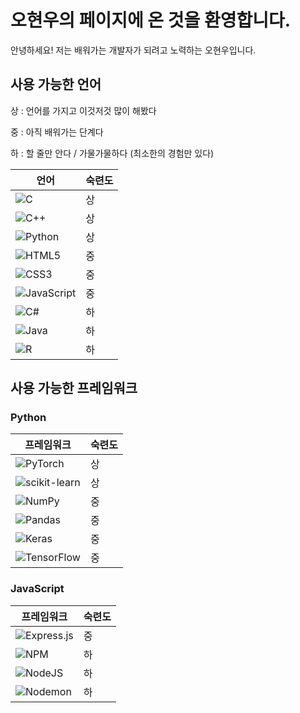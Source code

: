 # 오현우의 페이지에 온 것을 환영합니다.

안녕하세요! 저는 배워가는 개발자가 되려고 노력하는 오현우입니다.

## 사용 가능한 언어

상 : 언어를 가지고 이것저것 많이 해봤다

중 : 아직 배워가는 단계다

하 : 할 줄만 안다 / 가물가물하다 (최소한의 경험만 있다)

| 언어                                                                                                                         | 숙련도 |
| ---------------------------------------------------------------------------------------------------------------------------- | ------ |
| ![C](https://img.shields.io/badge/c-%2300599C.svg?style=for-the-badge&logo=c&logoColor=white)                                | 상     |
| ![C++](https://img.shields.io/badge/c++-%2300599C.svg?style=for-the-badge&logo=c%2B%2B&logoColor=white)                      | 상     |
| ![Python](https://img.shields.io/badge/python-3670A0?style=for-the-badge&logo=python&logoColor=ffdd54)                       | 상     |
| ![HTML5](https://img.shields.io/badge/html5-%23E34F26.svg?style=for-the-badge&logo=html5&logoColor=white)                    | 중     |
| ![CSS3](https://img.shields.io/badge/css3-%231572B6.svg?style=for-the-badge&logo=css3&logoColor=white)                       | 중     |
| ![JavaScript](https://img.shields.io/badge/javascript-%23323330.svg?style=for-the-badge&logo=javascript&logoColor=%23F7DF1E) | 중     |
| ![C#](https://img.shields.io/badge/c%23-%23239120.svg?style=for-the-badge&logo=c-sharp&logoColor=white)                      | 하     |
| ![Java](https://img.shields.io/badge/java-%23ED8B00.svg?style=for-the-badge&logo=java&logoColor=white)                       | 하     |
| ![R](https://img.shields.io/badge/r-%23276DC3.svg?style=for-the-badge&logo=r&logoColor=white)                                | 하     |

## 사용 가능한 프레임워크

### Python

| 프레임워크                                                                                                                      | 숙련도 |
| ------------------------------------------------------------------------------------------------------------------------------- | ------ |
| ![PyTorch](https://img.shields.io/badge/PyTorch-%23EE4C2C.svg?style=for-the-badge&logo=PyTorch&logoColor=white)                 | 상     |
| ![scikit-learn](https://img.shields.io/badge/scikit--learn-%23F7931E.svg?style=for-the-badge&logo=scikit-learn&logoColor=white) | 상     |
| ![NumPy](https://img.shields.io/badge/numpy-%23013243.svg?style=for-the-badge&logo=numpy&logoColor=white)                       | 중     |
| ![Pandas](https://img.shields.io/badge/pandas-%23150458.svg?style=for-the-badge&logo=pandas&logoColor=white)                    | 중     |
| ![Keras](https://img.shields.io/badge/Keras-%23D00000.svg?style=for-the-badge&logo=Keras&logoColor=white)                       | 중     |
| ![TensorFlow](https://img.shields.io/badge/TensorFlow-%23FF6F00.svg?style=for-the-badge&logo=TensorFlow&logoColor=white)        | 중     |

### JavaScript

| 프레임워크                                                                                                                | 숙련도 |
| ------------------------------------------------------------------------------------------------------------------------- | ------ |
| ![Express.js](https://img.shields.io/badge/express.js-%23404d59.svg?style=for-the-badge&logo=express&logoColor=%2361DAFB) | 중     |
| ![NPM](https://img.shields.io/badge/NPM-%23CB3837.svg?style=for-the-badge&logo=npm&logoColor=white)                       | 하     |
| ![NodeJS](https://img.shields.io/badge/node.js-6DA55F?style=for-the-badge&logo=node.js&logoColor=white)                   | 하     |
| ![Nodemon](https://img.shields.io/badge/NODEMON-%23323330.svg?style=for-the-badge&logo=nodemon&logoColor=%BBDEAD)         | 하     |
